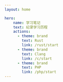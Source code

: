 ```yaml
---
layout: home

hero:
    name: 学习笔记
    text: 纪录学习历程
    actions:
      - theme: brand
        text: Rust
        link: /rust/start
      - theme: brand
        text: Clang
        link: /c/start
      - theme: brand
        text: PHP
        link: /php/start
---
```

